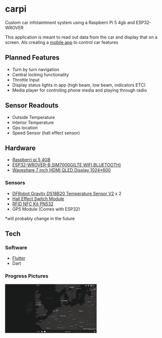 # carpi 

Custom car infotaintment system using a Raspberri Pi 5 4gb and ESP32-WROVER

This application is meant to read out data from the car and display that on a screen.
Als creating a [mobile app](https://github.com/JoostKraan/Car-Control-Application) to control car features
## Planned Features

- Turn by turn navigation
- Central locking functionality 
- Throttle Input 
- Display status lights in app (high beam, low beam, indicators ETC)
- Media player for controling phone media and playing through radio

## Sensor Readouts

- Outside Temperature
- Interior Temperature
- Gps location
- Speed Sensor (hall effect sensor)

## Hardware

- [Raspberri pi 5 4GB](https://core-electronics.com.au/media/catalog/product/cache/d5cf359726a1656c2b36f3682d3bbc67/r/a/raspberry-pi-5-case-red-white-active-cooler.jpg)
- [ESP32-WROVER-B,SIM7000G(LTE,WIFI,BLUETOOTH)](https://m.media-amazon.com/images/I/617l1UeFBVL._AC_UF350,350_QL80_.jpg)
- [Waveshare 7 inch HDMI QLED Display 1024*600](https://www.tinytronics.nl/image/cache/catalog/products_2022/7qp-caplcd-4-600x600.jpg)


### Sensors

- [DFRobot Gravity DS18B20 Temperature Sensor V2](https://www.tinytronics.nl/image/cache/catalog/products/product-003936/dfrobot-gravity-ds18b20-temperature-sensor-front-side-1500x1500.jpg) x 2
- [Hall Effect Switch Module](https://www.tinytronics.nl/image/cache/data/product-757/hall%20effect%20sensor%20module-1500x1500.jpg)
- [RFID NFC Kit PN532](https://www.hackerstore.nl/Afbeeldingen/1606groot.jpg)
- GPS Module (Comes with ESP32)

*will probably change in the future


## Tech

### Software

- [Flutter](https://github.com/flutter/flutter)
- Dart


### Progress Pictures
 <img src="./app/assets/img/screen3.png" alt="Home Page Screenshot" width="300" />
